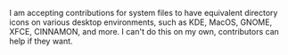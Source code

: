 I am accepting contributions for system files to have equivalent directory icons on various desktop environments, such as KDE, MacOS, GNOME, XFCE, CINNAMON, and more. I can't do this on my own, contributors can help if they want.
